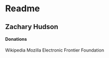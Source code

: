 # Readme

## Zachary Hudson 



#### Donations

Wikipedia
Mozilla
Electronic Frontier Foundation



